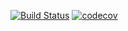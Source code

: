 [![Build Status](https://travis-ci.org/NikolayStepanov/Fuel-Consumption.svg?branch=master)](https://travis-ci.org/NikolayStepanov/Fuel-Consumption) [![codecov](https://codecov.io/gh/NikolayStepanov/Fuel-Consumption/branch/master/graph/badge.svg)](https://codecov.io/gh/NikolayStepanov/Fuel-Consumption)